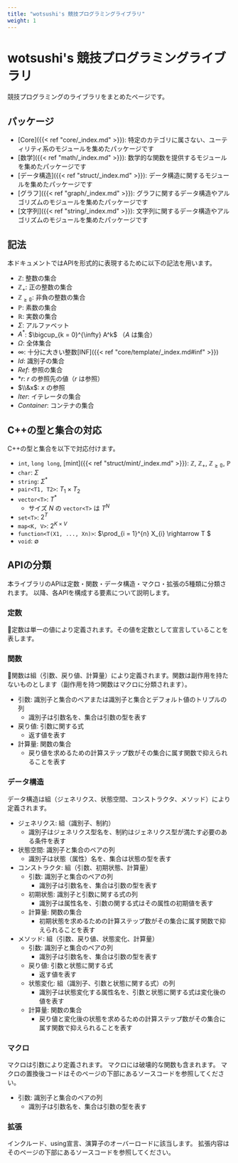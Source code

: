 ```yaml
---
title: "wotsushi's 競技プログラミングライブラリ"
weight: 1
---
```


# wotsushi's 競技プログラミングライブラリ
競技プログラミングのライブラリをまとめたページです。

## パッケージ
- [Core]({{< ref "core/_index.md" >}}): 特定のカテゴリに属さない、ユーティリティ系のモジュールを集めたパッケージです
- [数学]({{< ref "math/_index.md" >}}): 数学的な関数を提供するモジュールを集めたパッケージです
- [データ構造]({{< ref "struct/_index.md" >}}): データ構造に関するモジュールを集めたパッケージです
- [グラフ]({{< ref "graph/_index.md" >}}): グラフに関するデータ構造やアルゴリズムのモジュールを集めたパッケージです
- [文字列]({{< ref "string/_index.md" >}}): 文字列に関するデータ構造やアルゴリズムのモジュールを集めたパッケージです

## 記法
本ドキュメントではAPIを形式的に表現するために以下の記法を用います。

- $\mathbb{Z}$: 整数の集合
- $\mathbb{Z_{+}}$: 正の整数の集合
- $\mathbb{Z_{\geq 0}}$: 非負の整数の集合
- $\mathbb{P}$: 素数の集合
- $\mathbb{R}$: 実数の集合
- $\Sigma$: アルファベット
- $A^{*}$: $\bigcup_{k = 0}^{\infty} A^k$ （$A$ は集合）
- $\Omega$: 全体集合
- $\infty$: 十分に大きい整数[INF]({{< ref "core/template/_index.md#inf" >}})
- $Id$: 識別子の集合
- $Ref$: 参照の集合
- $*r$: $r$ の参照先の値（$r$ は参照）
- $\\&x$: $x$ の参照
- $Iter$: イテレータの集合
- $Container$: コンテナの集合

## C++の型と集合の対応
C++の型と集合を以下で対応付けます。

- `int`, `long long`, [mint]({{< ref "struct/mint/_index.md" >}}): $\mathbb{Z}$, $\mathbb{Z_{+}}$, $\mathbb{Z_{\geq 0}}$, $\mathbb{P}$
- `char`: $\Sigma$
- `string`: $\Sigma^{*}$
- `pair<T1, T2>`: $T_1 \times T_2$
- `vector<T>`: $T^*$
    - サイズ $N$ の `vector<T>` は $T^N$
- `set<T>`: $2^T$
- `map<K, V>`: $2^{K \times V}$
- `function<T(X1, ..., Xn)>`: $\prod_{i = 1}^{n} X_{i} \rightarrow T \$
- `void`: $\emptyset$

## APIの分類
本ライブラリのAPIは定数・関数・データ構造・マクロ・拡張の5種類に分類されます。
以降、各APIを構成する要素について説明します。

### 定数
定数は単一の値により定義されます。その値を定数として宣言していることを表します。

### 関数
関数は組（引数、戻り値、計算量）により定義されます。関数は副作用を持たないものとします（副作用を持つ関数はマクロに分類されます）。

- 引数: 識別子と集合のペアまたは識別子と集合とデフォルト値のトリプルの列
    - 識別子は引数名を、集合は引数の型を表す
- 戻り値: 引数に関する式
    - 返す値を表す
- 計算量: 関数の集合
    - 戻り値を求めるための計算ステップ数がその集合に属す関数で抑えられることを表す

### データ構造
データ構造は組（ジェネリクス、状態空間、コンストラクタ、メソッド）により定義されます。

- ジェネリクス: 組（識別子、制約）
    - 識別子はジェネリクス型名を、制約はジェネリクス型が満たす必要のある条件を表す
- 状態空間: 識別子と集合のペアの列
    - 識別子は状態（属性）名を、集合は状態の型を表す
- コンストラクタ: 組（引数、初期状態、計算量）
    - 引数: 識別子と集合のペアの列
        - 識別子は引数名を、集合は引数の型を表す
    - 初期状態: 識別子と引数に関する式の列
        - 識別子は属性名を、引数の関する式はその属性の初期値を表す
    - 計算量: 関数の集合
        - 初期状態を求めるための計算ステップ数がその集合に属す関数で抑えられることを表す
- メソッド: 組（引数、戻り値、状態変化、計算量）
    - 引数: 識別子と集合のペアの列
        - 識別子は引数名を、集合は引数の型を表す
    - 戻り値: 引数と状態に関する式
        - 返す値を表す
    - 状態変化: 組（識別子、引数と状態に関する式）の列
        - 識別子は状態変化する属性名を、引数と状態に関する式は変化後の値を表す
    - 計算量: 関数の集合
        - 戻り値と変化後の状態を求めるための計算ステップ数がその集合に属す関数で抑えられることを表す

### マクロ
マクロは引数により定義されます。
マクロには破壊的な関数も含まれます。
マクロの置換後コードはそのページの下部にあるソースコードを参照してください。

- 引数: 識別子と集合のペアの列
    - 識別子は引数名を、集合は引数の型を表す

### 拡張
インクルード、using宣言、演算子のオーバーロードに該当します。
拡張内容はそのページの下部にあるソースコードを参照してください。
